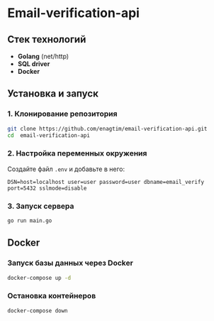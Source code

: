 # Email-verification-api

## Стек технологий
- **Golang** (net/http)
- **SQL driver**
- **Docker**

## Установка и запуск

### 1. Клонирование репозитория
```sh
git clone https://github.com/enagtim/email-verification-api.git
cd  email-verification-api
```

### 2. Настройка переменных окружения
Создайте файл `.env` и добавьте в него:
```env
DSN=host=localhost user=user password=user dbname=email_verify port=5432 sslmode=disable
```

### 3. Запуск сервера
```sh
go run main.go
```

## Docker

### Запуск базы данных через Docker
```sh
docker-compose up -d
```

### Остановка контейнеров
```sh
docker-compose down
```